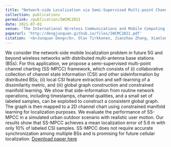 ```yaml
---
title: "Network-side Localization via Semi-Supervised Multi-point Channel Charting"
collection: publications
permalink: /publication/IWCMC2021
date: 2021-07-01
venue: 'The International Wireless Communications and Mobile Computing Conference (IWCMC 2021)'
paperurl: 'http://dengjunquan.github.io/files/IWCMC2021.pdf'
citation: '<b>Junquan Deng</b>, Olav Tirkkonen, Jianzhao Zhang, Xianlong Jiao and Christoph Studer <i>The 17th International Wireless Communications and Mobile Computing Conference (IWCMC 2021) .</i> <b>IWCMC 2021</b>.'
---
```

We consider the network-side mobile localization problem in future 5G and beyond wireless networks with distributed multi-antenna base stations (BSs). For this application, we propose a semi-supervised multi-point channel charting (SS-MPCC) framework, which consists of (i) collaborative collection of channel state information (CSI) and other sideinformation by distributed BSs; (ii) local CSI feature extraction and self-learning of a dissimilarity metric, and (iii) global graph construction and constrained manifold learning. We show that side-information from routine network operations, including timestamps, channel qualities, and a small set of labeled samples, can be exploited to construct a consistent global graph. The graph is then mapped to a 2D channel chart using constrained manifold learning for localization purposes. We evaluate the performance of SS-MPCC in a simulated urban outdoor scenario with realistic user motion. Our results show that SS-MPCC achieves a mean localization error of 5.6 m with only 10% of labeled CSI samples. SS-MPCC does not require accurate synchronization among multiple BSs and is promising for future cellular localization.
[Download paper here](http://dengjunquan.github.io/files/IWCMC2021.pdf)
